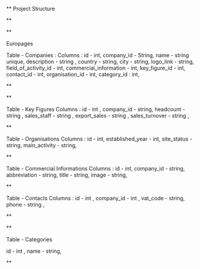 **
Project Structure

**

**

Europages

Table - Companies :
Columns : 
id - int,
company_id - String,
name - string unique,
description - string ,
country - string,
city - string,
logo_link - string,
field_of_activity_id - int,
commercial_information - int,
key_figure_id - int,
contact_id - int,
organisation_id - int,
category_id : int,

**

**

Table - Key Figures 
Columns : 
id - int ,
company_id - string,
headcount - string , 
sales_staff - string ,
export_sales - string ,
sales_turnover - string ,

**

Table - Organisations
Columns : 
id - int,
established_year - int,
site_status - string,
main_activity - string,

**

Table - Commercial Informations
Columns : 
id - int,
company_id - string,
abbreviation - string,
title - string,
image - string,

**

Table - Contacts
Columns : 
id - int ,
company_id - int ,
vat_code - string,
phone - string , 


**

**

Table - Categories

id - int , 
name - string,

**